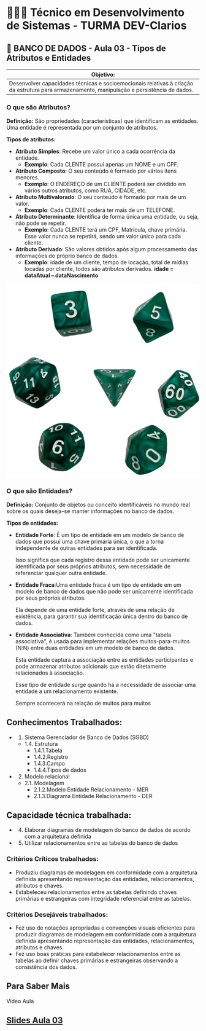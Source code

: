 # 👨🏻‍💻 Técnico em Desenvolvimento de Sistemas - TURMA DEV-Clarios
## 🤖 BANCO DE DADOS - Aula 03 - Tipos de Atributos e Entidades
|Objetivo:|
|-|
|Desenvolver capacidades técnicas e socioemocionais relativas à criação da estrutura para armazenamento, manipulação e persistência de dados.|

### O que são Atributos?
**Definição:** São propriedades (características) que identificam as entidades. 
Uma entidade é representada por um conjunto de atributos. 

**Tipos de atributos:**
- **Atributo Simples**: Recebe um valor único a cada ocorrência da entidade. 
	- **Exemplo**: Cada CLENTE possui apenas um NOME e um CPF.
- **Atributo Composto**: O seu conteúdo é formado por vários itens menores. 
	- **Exemplo**: O ENDEREÇO de um CLIENTE poderá ser dividido em vários outros atributos, como RUA, CIDADE, etc.
- **Atributo Multivalorado**: O seu conteúdo é formado por mais de um valor. 
	- **Exemplo**: Cada CLENTE poderá ter mais de um TELEFONE.
- **Atributo Determinante**: Identifica de forma única uma entidade, ou seja, não pode se repetir.
	- **Exemplo**: Cada CLENTE terá um CPF, Matrícula, chave primária. Esse valor nunca se repetirá, sendo um valor único para cada cliente.
- **Atributo Derivado**: São valores obtidos após algum processamento das informações do próprio banco de dados.
	- **Exemplo**: idade de um cliente, tempo de locação, total de mídias locadas por cliente, todos são atributos derivados. **idade = dataAtual – dataNascimento**

![Dados vs Informações](../../assets/dados.png)

### O que são Entidades?
**Definição:** Conjunto de objetos ou conceito identificáveis no mundo real sobre os quais deseja-se manter informações no banco de dados.

**Tipos de entidades:**
- **Entidade Forte**: É um tipo de entidade em um modelo de banco de dados que possui uma chave primária única, o que a torna independente de outras entidades para ser identificada.

	Isso significa que cada registro dessa entidade pode ser unicamente identificada por seus próprios atributos, sem necessidade de referenciar qualquer outra entidade.

- **Entidade Fraca**:Uma entidade fraca é um tipo de entidade em um modelo de banco de dados que não pode ser unicamente identificada por seus próprios atributos.
 
	Ela depende de uma entidade forte, através de uma relação de existência, para garantir sua identificação única dentro do banco de dados.

- **Entidade Associativa**: Também conhecida como uma "tabela associativa", é usada para implementar relações muitos-para-muitos (N:N) entre duas entidades em um modelo de banco de dados.
	
	Esta entidade captura a associação entre as entidades participantes e pode armazenar atributos adicionais que estão diretamente relacionados à associação.

	Esse tipo de entidade surge quando há a necessidade de associar uma entidade a um relacionamento existente. 
	
	Sempre acontecerá na relação de muitos para muitos

## Conhecimentos Trabalhados:
- 1. Sistema Gerenciador de Banco de Dados (SGBD)
	- 1.4. Estrutura
		- 1.4.1.Tabela
		- 1.4.2.Registro
		- 1.4.3.Campo
		- 1.4.4.Tipos de dados
- 2. Modelo relacional
	- 2.1. Modelagem
		- 2.1.2.Modelo Entidade Relacionamento - MER
		- 2.1.3.Diagrama Entidade Relacionamento - DER
## Capacidade técnica trabalhada:
- 4. Elaborar diagramas de modelagem do banco de dados de acordo com a arquitetura definida
- 5. Utilizar relacionamentos entre as tabelas do banco de dados

### Critérios Críticos trabalhados:
 - Produziu diagramas de modelagem em conformidade com a arquitetura definida apresentando representação das entidades, relacionamentos, atributos e chaves.
 - Estabeleceu relacionamentos entre as tabelas definindo chaves primárias e estrangeiras com integridade referencial entre as tabelas. 

### Critérios Desejáveis trabalhados:
- Fez uso de notações apropriadas e convenções visuais eficientes para produzir diagramas de modelagem em conformidade com a arquitetura definida apresentando representação das entidades, relacionamentos, atributos e chaves.
- Fez uso boas práticas para estabelecer relacionamentos entre as tabelas ao definir chaves primárias e estrangeiras observando a consistência dos dados.



## Para Saber Mais
Video Aula

## [Slides Aula 03](../aula01/aula03.pdf)